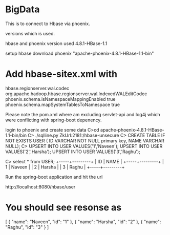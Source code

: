 # BigData
This is to connect to Hbase via phoenix.

versions which is used.

hbase and phoenix version used 
4.8.1-HBase-1.1

setup hbase
download phoenix "apache-phoenix-4.8.1-HBase-1.1-bin"

Add hbase-sitex.xml with 
=========================

<configuration>
  <property>
    <name>hbase.regionserver.wal.codec</name>
    <value>org.apache.hadoop.hbase.regionserver.wal.IndexedWALEditCodec</value>
  </property>
    <property>
      <name>phoenix.schema.isNamespaceMappingEnabled</name>
      <value>true</value>
    </property>
    <property>
      <name>phoenix.schema.mapSystemTablesToNamespace</name>
      <value>true</value>
    </property>
</configuration>


Please note the pom.xml where am excluding servlet-api and log4j 
which were conflicting with spring-boot depenency.

login to phoenix and create some data
C>cd apache-phoenix-4.8.1-HBase-1.1-bin/bin
C> ./sqlline.py ZkUrl:2181:/hbase-unsecure
C> CREATE TABLE IF NOT EXISTS USER (
      ID VARCHAR NOT NULL primary key,
      NAME VARCHAR NULL);
C> 	  UPSERT INTO USER VALUES('1','Naveen');
	  UPSERT INTO USER VALUES('2','Harsha');
	  UPSERT INTO USER VALUES('3','Raghu');

C> 	  select * from USER;
+-----+---------+
| ID  |  NAME   |
+-----+---------+
| 1   | Naveen  |
| 2   | Harsha  |
| 3   | Raghu   |
+-----+---------+

Run the spring-boot application and hit the url

http://localhost:8080/hbase/user


You should see resonse as
=======================

[
{
"name": "Naveen",
"id": "1"
},
{
"name": "Harsha",
"id": "2"
},
{
"name": "Raghu",
"id": "3"
}
]

